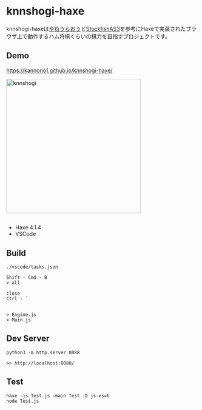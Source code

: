 # knnshogi-haxe

knnshogi-haxeは[やねうらおう](https://github.com/yaneurao/YaneuraOu)と[StockfishAS3](http://www.chessgym.net/res_sf.php)を参考にHaxeで実装されたブラウザ上で動作するハム将棋くらいの棋力を目指すプロジェクトです。


## Demo
https://kannono1.github.io/knnshogi-haxe/

<a href="https://kannono1.github.io/knnshogi-haxe/"><img width="354" alt="knnshogi" src="https://user-images.githubusercontent.com/1817669/101229006-8ad9c080-36e1-11eb-8262-84e710bef657.png"></a>

##
- Haxe 4.1.4
- VSCode

## Build
```
./vscode/tasks.json

Shift - Cmd - B
> all

close
Ctrl - `


> Engine.js
> Main.js
```

## Dev Server
```
python3 -m http.server 8088

>> http://localhost:8088/
```

## Test
```
haxe -js Test.js -main Test -D js-es=6
node Test.js
```



